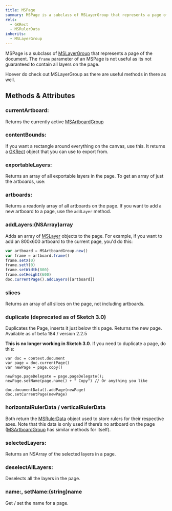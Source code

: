 ```yaml
---
title: MSPage
summary: MSPage is a subclass of MSLayerGroup that represents a page of the document. The <code>frame</code> parameter of an MSPage is not useful as its not guaranteed to contain all layers on the page.
rels:
  - GKRect
  - MSRulerData
inherits:
  - MSLayerGroup
---
```


MSPage is a subclass of [MSLayerGroup](/reference/class/MSLayerGroup/) that represents a page of the document.
The `frame` parameter of an MSPage is not useful as its not guaranteed to contain all layers on the page.

Hoever do check out MSLayerGroup as there are useful methods in there as well.

## Methods & Attributes

### currentArtboard:

Returns the currently active [MSArtboardGroup](/reference/class/MSArtboardGroup/)

### contentBounds:

If you want a rectangle around everything on the canvas, use this. It returns a [GKRect](/reference/class/GKRect/) object that you can use to export from.

### exportableLayers:

Returns an array of all exportable layers in the page. To get an array of just the artboards, use:

### artboards:

Returns a readonly array of all artboards on the page. If you want to add a new artboard to a page, use the `addLayer` method.

### addLayers:(NSArray)array

Adds an array of [MSLayer](/reference/class/MSLayer/) objects to the page. For example, if you want to add an 800x600 artboard to the current page, you'd do this:

```javascript
var artboard = MSArtboardGroup.new()
var frame = artboard.frame()
frame.setX(0)
frame.setY(0)
frame.setWidth(800)
frame.setHeight(600)
doc.currentPage().addLayers([artboard])
```

### slices

Returns an array of all slices on the page, not including artboards.

### duplicate (deprecated as of Sketch 3.0)

Duplicates the Page, inserts it just below this page. Returns the new page.
Available as of beta 184 / version 2.2.5

**This is no longer working in Sketch 3.0**. If you need to duplicate a page, do this:

```
var doc = context.document
var page = doc.currentPage()
var newPage = page.copy()

newPage.pageDelegate = page.pageDelegate();
newPage.setName(page.name() + " Copy") // Or anything you like

doc.documentData().addPage(newPage)
doc.setCurrentPage(newPage)
```

### horizontalRulerData / verticalRulerData

Both return the [MSRulerData](/reference/class/MSRulerData/) object used to store rulers for their respective axes. Note that this data is only used if there’s no artboard on the page ([MSArtboardGroup](/reference/class/MSArtboardGroup/) has similar methods for itself).

### selectedLayers:

Returns an NSArray of the selected layers in a page.

### deselectAllLayers:

Deselects all the layers in the page.

### name:, setName:(string)name

Get / set the name for a page.
